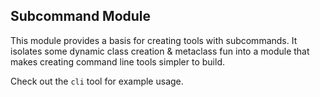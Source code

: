 ## Subcommand Module
This module provides a basis for creating tools with subcommands. It isolates some dynamic class creation & metaclass
fun into a module that makes creating command line tools simpler to build.

Check out the ``cli`` tool for example usage.

